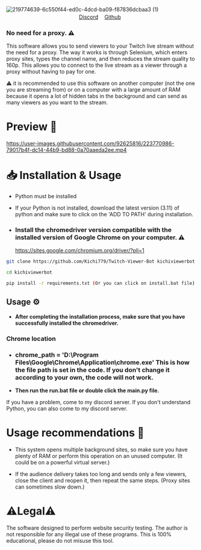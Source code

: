 ![219774639-6c550f44-ed0c-4dcd-ba09-f87836dcbaa3 (1)](https://user-images.githubusercontent.com/92625816/223582987-a08243f3-ea2e-401c-adc0-8c58731f1d61.jpg)
ㅤㅤㅤㅤㅤㅤㅤㅤㅤㅤㅤㅤㅤㅤㅤㅤㅤㅤㅤㅤㅤㅤ[Discord](https://discord.gg/aVk4JUFukk) 
ㅤ[Github](https://github.com/Kichi779)

### No need for a proxy. ⚠️

This software allows you to send viewers to your Twitch live stream without the need for a proxy. The way it works is through Selenium, which enters proxy sites, types the channel name, and then reduces the stream quality to 160p. This allows you to connect to the live stream as a viewer through a proxy without having to pay for one.

⚠️ it is recommended to use this software on another computer (not the one you are streaming from) or on a computer with a large amount of RAM because it opens a lot of hidden tabs in the background and can send as many viewers as you want to the stream.

# Preview 💬
https://user-images.githubusercontent.com/92625816/223770986-79017b4f-dc14-44b9-bd88-0a70aaeda2ee.mp4

# 📥 Installation & Usage
- Python must be installed
- If your Python is not installed, download the latest version (3.11) of python and make sure to click on the 'ADD TO PATH' during installation.

- ### Install the chromedriver version compatible with the installed version of Google Chrome on your computer. ⚠️

  https://sites.google.com/chromium.org/driver/?pli=1
  
```sh
git clone https://github.com/Kichi779/Twitch-Viewer-Bot kichiviewerbot

cd kichiviewerbot

pip install -r requirements.txt (Or you can click on install.bat file)
```
## Usage ⚙️

- **After completing the installation process, make sure that you have successfully installed the chromedriver.**

### Chrome location
- ### chrome_path = 'D:\Program Files\Google\Chrome\Application\chrome.exe' This is how the file path is set in the code. If you don't change it according to your own, the code will not work.

- **Then run the run.bat file or double click the main.py file.**

If you have a problem, come to my discord server. If you don't understand Python, you can also come to my discord server.

# Usage recommendations 📖

- This system opens multiple background sites, so make sure you have plenty of RAM or perform this operation on an unused computer. (It could be on a powerful virtual server.)

- If the audience delivery takes too long and sends only a few viewers, close the client and reopen it, then repeat the same steps. (Proxy sites can sometimes slow down.)

# ⚠️Legal⚠️

The software designed to perform website security testing. The author is not responsible for any illegal use of these programs. This is 100% educational, please do not misuse this tool. 

